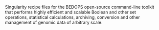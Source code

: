 Singularity recipe files for the BEDOPS open-source command-line toolkit that performs highly efficient and scalable Boolean and other set operations, statistical calculations, archiving, conversion and other management of genomic data of arbitrary scale.
